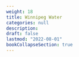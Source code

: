 ```yaml
---
weight: 18
title: Winnipeg Water
categories: null
description: 
draft: false
lastmod: "2022-08-01"
bookCollapseSection: true
---
```


